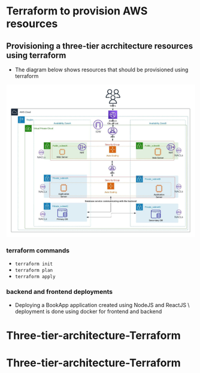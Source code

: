 # Terraform to provision AWS resources

## Provisioning a three-tier acrchitecture resources using terraform

- The diagram below shows resources that should be provisioned using terraform

![This](/image/Challenge1.jpeg)

### terraform commands

- `terraform init`
- `terraform plan`
- `terraform apply`

### backend and frontend deployments

- Deploying a BookApp application created using NodeJS and ReactJS \\
  deployment is done using docker for frontend and backend
# Three-tier-architecture-Terraform
# Three-tier-architecture-Terraform
